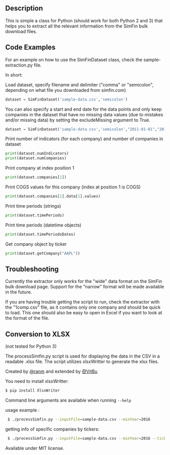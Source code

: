 ## Description

This is simple a class for Python (should work for both Python 2 and 3) that helps you to extract all the relevant information from the SimFin bulk download files.

## Code Examples

For an example on how to use the SimFinDataset class, check the sample-extraction.py file.


In short:

Load dataset, specify filename and delimiter ("comma" or "semicolon", depending on what file you downloaded from simfin.com)
```python
dataset = SimFinDataset('sample-data.csv','semicolon')
```

You can also specify a start and end date for the data points and only keep companies in the dataset that have no missing data values (due to mistakes and/or missing data) by setting the excludeMissing argument to True.
```python
dataset = SimFinDataset('sample-data.csv','semicolon',"2011-01-01","2016-12-31",True)
```

Print number of indicators (for each company) and number of companies in dataset
```python
print(dataset.numIndicators)
print(dataset.numCompanies)
```

Print company at index position 1
```python
print(dataset.companies[1])
```

Print COGS values for this company (index at position 1 is COGS)
```python
print(dataset.companies[1].data[1].values)
```

Print time periods (strings)
```python
print(dataset.timePeriods)
```

Print time periods (datetime objects)
```python
print(dataset.timePeriodsDates)
```

Get company object by ticker
```python
print(dataset.getCompany("AAPL"))
```

## Troubleshooting

Currently the extractor only works for the "wide" data format on the SimFin bulk download page. Support for the "narrow" format will be made available in the future.

If you are having trouble getting the script to run, check the extractor with the "1comp.csv" file, as it contains only one company and should be quick to load. This one should also be easy to open in Excel if you want to look at the format of the file.

## Conversion to XLSX

(not tested for Python 3)

The processSimfin.py script is used for displaying the data in the CSV in a readable .xlsx file. The script utilizes xlsxWritter to generate the xlsx files. 

Created by <a href="https://github.com/ranm">@ranm</a> and extended by <a href="https://github.com/VitBu">@VitBu</a>

You need to install xlsxWritter:

```bash
$ pip install XlsxWriter
```


Command line arguments are available when running ```--help```

usage example : 

```bash
 $ ./processSimfin.py --inputFile=sample-data.csv --minYear=2016
 ```
 
 getting info of specific companies  by tickers: 

```bash
 $ ./processSimfin.py --inputFile=sample-data.csv --minYear=2016 --tickers=AAPL,MSFT
 ```


Available under MIT license.